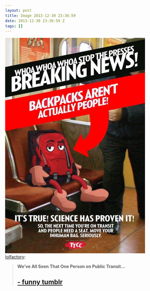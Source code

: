 ```yaml
---
layout: post
title: Image 2013-12-30 23:36:59
date: 2013-12-30 23:36:59 Z
tags: []
---
```

![](/media/2013/12/71685008060.jpg)
[lolfactory](http://lolfactory.tumblr.com/post/70656938717/weve-all-seen-that-one-person-on-public-transit):

> **We’ve All Seen That One Person on Public Transit…**  
> 
> [\- funny tumblr](http://lolfactory.tumblr.com)
> -----------------------------------------------
